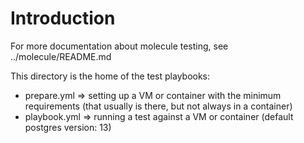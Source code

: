 # Introduction

For more documentation about molecule testing, see ../molecule/README.md

This directory is the home of the test playbooks:

* prepare.yml => setting up a VM or container with the minimum requirements (that usually is there, but not always in a container)
* playbook.yml => running a test against a VM or container (default postgres version: 13)

